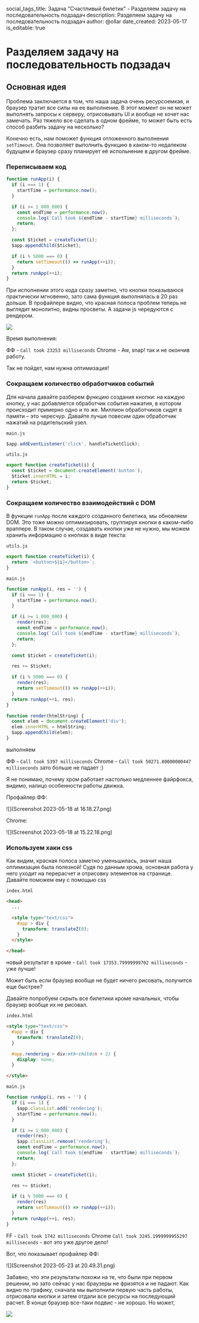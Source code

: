 social_tags_title: Задача "Счастливый билетик" - Разделяем задачу на последовательность подзадач
description: Разделяем задачу на последовательность подзадач
author: @ollar
date_created: 2023-05-17
is_editable: true

# Разделяем задачу на последовательность подзадач

## Основная идея

Проблема заключается в том, что наша задача очень ресурсоемкая, и браузер тратит все силы на ее выполнение. В этот момент он не может выполнять запросы к серверу, отрисовывать UI и вообще не хочет нас замечать. Раз тяжело все сделать в одном фрейме, то может быть есть способ разбить задачу на несколько? 

Конечно есть, нам поможет функция отложенного выполнения `setTimeout`. Она позволяет выполнить функцию в каком-то недалеком будущем и браузер сразу планирует её испольнение в другом фрейме.

### Переписываем код

``` js
function runApp(i) {
  if (i === 1) {
    startTime = performance.now();
  }

  if (i >= 1_000_000) {
    const endTime = performance.now();
    console.log(`Call took ${endTime - startTime} milliseconds`);
    return;
  };

  const $ticket = createTicket(i);
  $app.appendChild($ticket);

  if (i % 5000 === 0) {
    return setTimeout(() => runApp(++i));
  }
  return runApp(++i);
}
```

При исполнении этого кода сразу заметно, что кнопки показываюся практически мгновенно, зато сама функция выполнялась в 20 раз дольше.
В профайлере видно, что красная полоса проблем теперь не выглядит монолитно, видны просветы. А задачи js чередуются с рендером.

![](Screenshot2.png)

Время выполнения:

ФФ - `Call took 23253 milliseconds`
Chrome - Aw, snap! так и не окончив работу.

Так не пойдет, нам нужна оптимизация!

### Сокращаем количество обработчиков событий

Для начала давайте разберем функцию создания кнопки: на каждую кнопку, у нас добавляется обработчик события нажатия, в котором происходит примерно одно и то же. Миллион обработчиков сидят в памяти – это чересчур. Давайте лучше повесим один обработчик нажатий на родительский узел.

`main.js`

``` js
$app.addEventListener('click', handleTicketClick);
```

`utils.js`

``` js
export function createTicket(i) {
  const $ticket = document.createElement('button');
  $ticket.innerHTML = i;
  return $ticket;
}
```

### Сокращаем количество взаимодействий с DOM

В функции `runApp` после каждого созданного билетика, мы обновляем DOM. Это тоже можно оптимизировать, группируя кнопки в каком-либо враппере. В таком случае, создавать кнопки уже не нужно, мы можем хранить информацию о кнопках в виде текста:

`utils.js`

``` js
export function createTicket(i) {
  return `<button>${i}</button>`;
}

```

`main.js`

``` js
function runApp(i, res = '') {
  if (i === 1) {
    startTime = performance.now();
  }

  if (i >= 1_000_000) {
    render(res);
    const endTime = performance.now();
    console.log(`Call took ${endTime - startTime} milliseconds`);
    return;
  };

  const $ticket = createTicket(i);

  res += $ticket;

  if (i % 5000 === 0) {
    render(res);
    return setTimeout(() => runApp(++i));
  }
  return runApp(++i, res);
}

function render(htmlString) {
  const elem = document.createElement('div');
  elem.innerHTML = htmlString;
  $app.appendChild(elem);
}
```

выполняем

ФФ - `Call took 5397 milliseconds`
Chrome - `Call took 50271.80000000447 milliseconds` зато больше не падает :)

Я не понимаю, почему хром работает настолько медленнее файрфокса, видимо, налицо особенности работы движка.

Профайлер ФФ:

![](Screenshot 2023-05-18 at 16.18.27.png)

Chrome:

![](Screenshot 2023-05-18 at 15.22.18.png)

### Используем хаки css

Как видим, красная полоса заметно уменьшилась, значит наша оптимизация была полезной! Судя по данным хрома, основная работа у него уходит на перерасчет и отрисовку элементов на странице. Давайте поможем ему с помощью css

`index.html`

``` html
<head>
  ...

  <style type="text/css">
    #app > div {
      transform: translateZ(0);
    }
  </style>

</head>
```

новый результат в хроме - `Call took 17353.79999999702 milliseconds` - уже лучше!

Может быть если браузер вообще не будет ничего рисовать, получится еще быстрее?

Давайте попробуем скрыть все билетики кроме начальных, чтобы браузер вообще их не рисовал.

`index.html`

``` html
<style type="text/css">
  #app > div {
    transform: translateZ(0);
  }

  #app.rendering > div:nth-child(n + 2) {
    display: none;
  }

</style>
```

`main.js`

``` js
function runApp(i, res = '') {
  if (i === 1) {
    $app.classList.add('rendering');
    startTime = performance.now();
  }

  if (i >= 1_000_000) {
    render(res);
    $app.classList.remove('rendering');
    const endTime = performance.now();
    console.log(`Call took ${endTime - startTime} milliseconds`);
    return;
  };

  const $ticket = createTicket(i);

  res += $ticket;

  if (i % 5000 === 0) {
    render(res)
    return setTimeout(() => runApp(++i));
  }
  return runApp(++i, res);
}
```

FF - `Call took 1742 milliseconds`
Chrome `Call took 3245.1999999955297 milliseconds` - вот это уже другое дело!

Вот, что показывает профайлер ФФ:

![](Screenshot 2023-05-23 at 20.49.31.png)

Забавно, что эти результаты похожи на те, что были при первом решении, но зато сейчас у нас браузеры не фризятся и не падают. Как видно по графику, сначала мы выполнили первую часть работы, отрисовали кнопки и затем отдали все ресурсы на последующий расчет. В конце браузер все-таки подвис - не хорошо. Но может,

![](https://cs7.pikabu.ru/post_img/big/2019/05/07/8/1557232367117425055.jpg)
